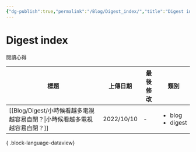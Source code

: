 ```yaml
---
{"dg-publish":true,"permalink":"/Blog/Digest_index/","title":"Digest index","tags":["blog"],"created":"2023-02-17","updated":"2024-04-09T23:32"}
---
```



# Digest index

閱讀心得

| 標題                                                | 上傳日期       | 最後修改 | 類別                                    |
| ------------------------------------------------- | ---------- | ---- | ------------------------------------- |
| [[Blog/Digest/小時候看越多電視越容易自閉？\|小時候看越多電視越容易自閉？]] | 2022/10/10 | \-   | <ul><li>blog</li><li>digest</li></ul> |

{ .block-language-dataview}